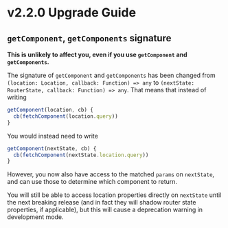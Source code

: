 # v2.2.0 Upgrade Guide

## `getComponent`, `getComponents` signature

**This is unlikely to affect you, even if you use `getComponent` and `getComponents`.**

The signature of `getComponent` and `getComponents` has been changed from `(location: Location, callback: Function) => any` to `(nextState: RouterState, callback: Function) => any`. That means that instead of writing

```jsx
getComponent(location, cb) {
  cb(fetchComponent(location.query))
}
```

You would instead need to write

```jsx
getComponent(nextState, cb) {
  cb(fetchComponent(nextState.location.query))
}
```

However, you now also have access to the matched `params` on `nextState`, and can use those to determine which component to return.

You will still be able to access location properties directly on `nextState` until the next breaking release (and in fact they will shadow router state properties, if applicable), but this will cause a deprecation warning in development mode.
